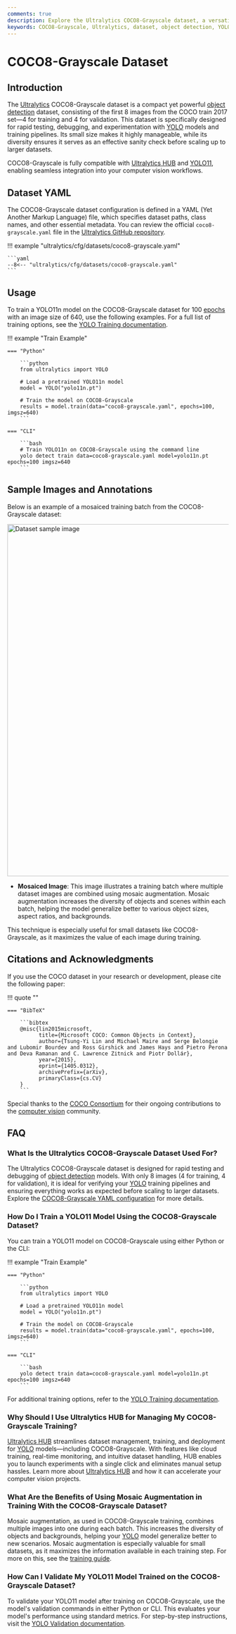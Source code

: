 ```yaml
---
comments: true
description: Explore the Ultralytics COCO8-Grayscale dataset, a versatile and manageable set of 8 images perfect for testing object detection models and training pipelines.
keywords: COCO8-Grayscale, Ultralytics, dataset, object detection, YOLO11, training, validation, machine learning, computer vision
---
```


# COCO8-Grayscale Dataset

## Introduction

The [Ultralytics](https://www.ultralytics.com/) COCO8-Grayscale dataset is a compact yet powerful [object detection](https://www.ultralytics.com/glossary/object-detection) dataset, consisting of the first 8 images from the COCO train 2017 set—4 for training and 4 for validation. This dataset is specifically designed for rapid testing, debugging, and experimentation with [YOLO](https://docs.ultralytics.com/models/yolo11/) models and training pipelines. Its small size makes it highly manageable, while its diversity ensures it serves as an effective sanity check before scaling up to larger datasets.

COCO8-Grayscale is fully compatible with [Ultralytics HUB](https://hub.ultralytics.com/) and [YOLO11](../../models/yolo11.md), enabling seamless integration into your computer vision workflows.

## Dataset YAML

The COCO8-Grayscale dataset configuration is defined in a YAML (Yet Another Markup Language) file, which specifies dataset paths, class names, and other essential metadata. You can review the official `coco8-grayscale.yaml` file in the [Ultralytics GitHub repository](https://github.com/ultralytics/ultralytics/blob/main/ultralytics/cfg/datasets/coco8-grayscale.yaml).

!!! example "ultralytics/cfg/datasets/coco8-grayscale.yaml"

    ```yaml
    --8<-- "ultralytics/cfg/datasets/coco8-grayscale.yaml"
    ```

## Usage

To train a YOLO11n model on the COCO8-Grayscale dataset for 100 [epochs](https://www.ultralytics.com/glossary/epoch) with an image size of 640, use the following examples. For a full list of training options, see the [YOLO Training documentation](../../modes/train.md).

!!! example "Train Example"

    === "Python"

        ```python
        from ultralytics import YOLO

        # Load a pretrained YOLO11n model
        model = YOLO("yolo11n.pt")

        # Train the model on COCO8-Grayscale
        results = model.train(data="coco8-grayscale.yaml", epochs=100, imgsz=640)
        ```

    === "CLI"

        ```bash
        # Train YOLO11n on COCO8-Grayscale using the command line
        yolo detect train data=coco8-grayscale.yaml model=yolo11n.pt epochs=100 imgsz=640
        ```

## Sample Images and Annotations

Below is an example of a mosaiced training batch from the COCO8-Grayscale dataset:

<img src="https://github.com/ultralytics/docs/releases/download/0/mosaiced-training-batch-1.avif" alt="Dataset sample image" width="800">

- **Mosaiced Image**: This image illustrates a training batch where multiple dataset images are combined using mosaic augmentation. Mosaic augmentation increases the diversity of objects and scenes within each batch, helping the model generalize better to various object sizes, aspect ratios, and backgrounds.

This technique is especially useful for small datasets like COCO8-Grayscale, as it maximizes the value of each image during training.

## Citations and Acknowledgments

If you use the COCO dataset in your research or development, please cite the following paper:

!!! quote ""

    === "BibTeX"

        ```bibtex
        @misc{lin2015microsoft,
              title={Microsoft COCO: Common Objects in Context},
              author={Tsung-Yi Lin and Michael Maire and Serge Belongie and Lubomir Bourdev and Ross Girshick and James Hays and Pietro Perona and Deva Ramanan and C. Lawrence Zitnick and Piotr Dollár},
              year={2015},
              eprint={1405.0312},
              archivePrefix={arXiv},
              primaryClass={cs.CV}
        }
        ```

Special thanks to the [COCO Consortium](https://cocodataset.org/#home) for their ongoing contributions to the [computer vision](https://www.ultralytics.com/glossary/computer-vision-cv) community.

## FAQ

### What Is the Ultralytics COCO8-Grayscale Dataset Used For?

The Ultralytics COCO8-Grayscale dataset is designed for rapid testing and debugging of [object detection](https://www.ultralytics.com/glossary/object-detection) models. With only 8 images (4 for training, 4 for validation), it is ideal for verifying your [YOLO](https://docs.ultralytics.com/models/yolo11/) training pipelines and ensuring everything works as expected before scaling to larger datasets. Explore the [COCO8-Grayscale YAML configuration](https://github.com/ultralytics/ultralytics/blob/main/ultralytics/cfg/datasets/coco8-grayscale.yaml) for more details.

### How Do I Train a YOLO11 Model Using the COCO8-Grayscale Dataset?

You can train a YOLO11 model on COCO8-Grayscale using either Python or the CLI:

!!! example "Train Example"

    === "Python"

        ```python
        from ultralytics import YOLO

        # Load a pretrained YOLO11n model
        model = YOLO("yolo11n.pt")

        # Train the model on COCO8-Grayscale
        results = model.train(data="coco8-grayscale.yaml", epochs=100, imgsz=640)
        ```

    === "CLI"

        ```bash
        yolo detect train data=coco8-grayscale.yaml model=yolo11n.pt epochs=100 imgsz=640
        ```

For additional training options, refer to the [YOLO Training documentation](../../modes/train.md).

### Why Should I Use Ultralytics HUB for Managing My COCO8-Grayscale Training?

[Ultralytics HUB](https://hub.ultralytics.com/) streamlines dataset management, training, and deployment for [YOLO](https://docs.ultralytics.com/models/yolo11/) models—including COCO8-Grayscale. With features like cloud training, real-time monitoring, and intuitive dataset handling, HUB enables you to launch experiments with a single click and eliminates manual setup hassles. Learn more about [Ultralytics HUB](https://hub.ultralytics.com/) and how it can accelerate your computer vision projects.

### What Are the Benefits of Using Mosaic Augmentation in Training With the COCO8-Grayscale Dataset?

Mosaic augmentation, as used in COCO8-Grayscale training, combines multiple images into one during each batch. This increases the diversity of objects and backgrounds, helping your [YOLO](https://docs.ultralytics.com/models/yolo11/) model generalize better to new scenarios. Mosaic augmentation is especially valuable for small datasets, as it maximizes the information available in each training step. For more on this, see the [training guide](#usage).

### How Can I Validate My YOLO11 Model Trained on the COCO8-Grayscale Dataset?

To validate your YOLO11 model after training on COCO8-Grayscale, use the model's validation commands in either Python or CLI. This evaluates your model's performance using standard metrics. For step-by-step instructions, visit the [YOLO Validation documentation](../../modes/val.md).
